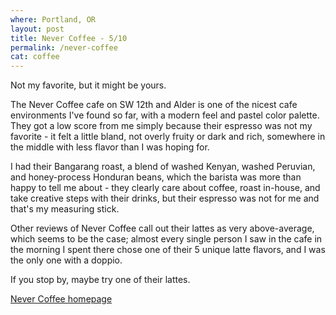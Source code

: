 ```yaml
---
where: Portland, OR
layout: post
title: Never Coffee - 5/10
permalink: /never-coffee
cat: coffee
---
```


Not my favorite, but it might be yours.

The Never Coffee cafe on SW 12th and Alder is one of the nicest cafe environments I've found so far, with a modern feel and pastel color palette. 
They got a low score from me simply because their espresso was not my favorite - it felt a little bland, not overly fruity or dark and rich, somewhere in the middle with less flavor than I was hoping for.

I had their Bangarang roast, a blend of washed Kenyan, washed Peruvian, and honey-process Honduran beans, which the barista was more than happy to tell me about - they clearly care about coffee, roast in-house, and take creative steps with their drinks, but their espresso was not for me and that's my measuring stick.

Other reviews of Never Coffee call out their lattes as very above-average, which seems to be the case; almost every single person I saw in the cafe in the morning I spent there chose one of their 5 unique latte flavors, and I was the only one with a doppio.

If you stop by, maybe try one of their lattes.

[Never Coffee homepage](https://nevercoffeelab.com/)

